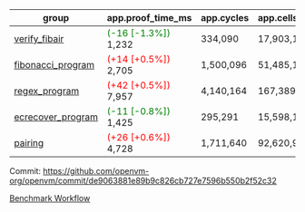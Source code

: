 | group | app.proof_time_ms | app.cycles | app.cells_used | leaf.proof_time_ms | leaf.cycles | leaf.cells_used |
| -- | -- | -- | -- | -- | -- | -- |
| [verify_fibair](https://github.com/openvm-org/openvm/blob/benchmark-results/benchmarks-pr/1480/verify_fibair-de9063881e89b9c826cb727e7596b550b2f52c32.md) |<span style='color: green'>(-16 [-1.3%])</span> 1,232 |  334,090 |  17,903,152 |- | - | - |
| [fibonacci_program](https://github.com/openvm-org/openvm/blob/benchmark-results/benchmarks-pr/1480/fibonacci-de9063881e89b9c826cb727e7596b550b2f52c32.md) |<span style='color: red'>(+14 [+0.5%])</span> 2,705 |  1,500,096 |  51,485,167 |- | - | - |
| [regex_program](https://github.com/openvm-org/openvm/blob/benchmark-results/benchmarks-pr/1480/regex-de9063881e89b9c826cb727e7596b550b2f52c32.md) |<span style='color: red'>(+42 [+0.5%])</span> 7,957 |  4,140,164 |  167,389,450 |- | - | - |
| [ecrecover_program](https://github.com/openvm-org/openvm/blob/benchmark-results/benchmarks-pr/1480/ecrecover-de9063881e89b9c826cb727e7596b550b2f52c32.md) |<span style='color: green'>(-11 [-0.8%])</span> 1,425 |  295,291 |  15,598,160 |- | - | - |
| [pairing](https://github.com/openvm-org/openvm/blob/benchmark-results/benchmarks-pr/1480/pairing-de9063881e89b9c826cb727e7596b550b2f52c32.md) |<span style='color: red'>(+26 [+0.6%])</span> 4,728 |  1,711,640 |  92,620,923 |- | - | - |


Commit: https://github.com/openvm-org/openvm/commit/de9063881e89b9c826cb727e7596b550b2f52c32

[Benchmark Workflow](https://github.com/openvm-org/openvm/actions/runs/13951710179)
